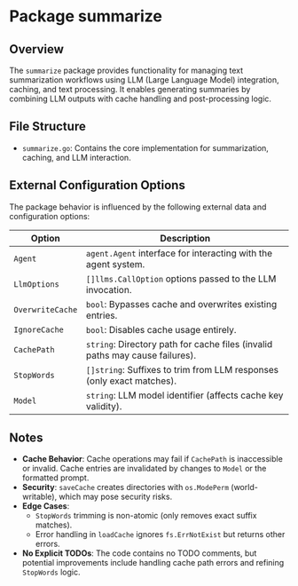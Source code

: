 # Package summarize

## Overview
The `summarize` package provides functionality for managing text summarization workflows using LLM (Large Language Model) integration, caching, and text processing. It enables generating summaries by combining LLM outputs with cache handling and post-processing logic.

## File Structure
- `summarize.go`: Contains the core implementation for summarization, caching, and LLM interaction.

## External Configuration Options
The package behavior is influenced by the following external data and configuration options:

| Option              | Description                                                                 |
|---------------------|-----------------------------------------------------------------------------|
| `Agent`             | `agent.Agent` interface for interacting with the agent system.                |
| `LlmOptions`        | `[]llms.CallOption` options passed to the LLM invocation.                    |
| `OverwriteCache`    | `bool`: Bypasses cache and overwrites existing entries.                      |
| `IgnoreCache`       | `bool`: Disables cache usage entirely.                                      |
| `CachePath`         | `string`: Directory path for cache files (invalid paths may cause failures).  |
| `StopWords`         | `[]string`: Suffixes to trim from LLM responses (only exact matches).        |
| `Model`             | `string`: LLM model identifier (affects cache key validity).                 |

## Notes
- **Cache Behavior**: Cache operations may fail if `CachePath` is inaccessible or invalid. Cache entries are invalidated by changes to `Model` or the formatted prompt.
- **Security**: `saveCache` creates directories with `os.ModePerm` (world-writable), which may pose security risks.
- **Edge Cases**: 
  - `StopWords` trimming is non-atomic (only removes exact suffix matches).
  - Error handling in `loadCache` ignores `fs.ErrNotExist` but returns other errors.
- **No Explicit TODOs**: The code contains no TODO comments, but potential improvements include handling cache path errors and refining `StopWords` logic.